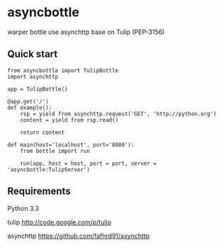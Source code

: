 asyncbottle
============

warper bottle use asynchttp base on  Tulip (PEP-3156)

Quick start
-----------

    from asyncbottle import TulipBottle
    import asynchttp

    app = TulipBottle()

    @app.get('/')
    def example():
        rsp = yield from asynchttp.request('GET', 'http://python.org')
        content = yield from rsp.read()

        return content

    def main(host='localhost', port='8080'):
        from bottle import run

        run(app, host = host, port = port, server = 'asyncbottle:TulipServer')

Requirements
-----------

Python 3.3

tulip <http://code.google.com/p/tulip>

asynchttp <https://github.com/fafhrd91/asynchttp>
